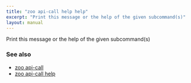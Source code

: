```yaml
---
title: "zoo api-call help help"
excerpt: "Print this message or the help of the given subcommand(s)"
layout: manual
---
```


Print this message or the help of the given subcommand(s)

### See also

* [zoo api-call](./zoo_api-call)
* [zoo api-call help](./zoo_api-call_help)